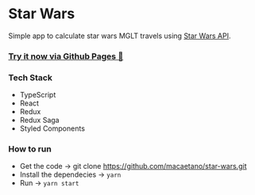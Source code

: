 # Star Wars

Simple app to calculate star wars MGLT travels using [Star Wars API](https://swapi.dev/).

### [Try it now via Github Pages 🚀](https://macaetano.github.io/star-wars)

### Tech Stack

- TypeScript
- React
- Redux
- Redux Saga
- Styled Components

### How to run

- Get the code -> git clone https://github.com/macaetano/star-wars.git
- Install the dependecies -> `yarn`
- Run -> `yarn start`
